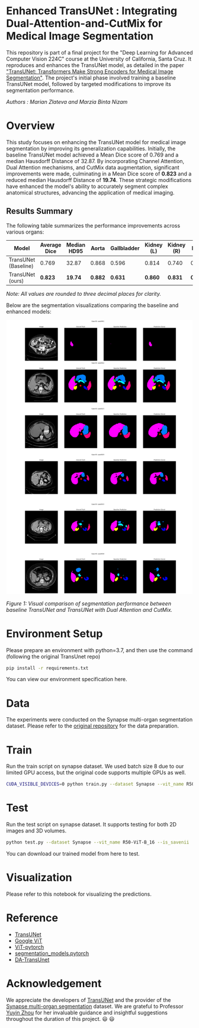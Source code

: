 # Enhanced TransUNet : Integrating Dual-Attention-and-CutMix for Medical Image Segmentation

This repository is part of a final project for the "Deep Learning for Advanced Computer Vision 224C" course at the University of California, Santa Cruz. It reproduces and enhances the TransUNet model, as detailed in the paper ["TransUNet: Transformers Make Strong Encoders for Medical Image Segmentation"](https://arxiv.org/pdf/2102.04306). The project's initial phase involved training a baseline TransUNet model, followed by targeted modifications to improve its segmentation performance.

_Authors : Marian Zlateva and Marzia Binta Nizam_


# Overview
This study focuses on enhancing the TransUNet model for medical image segmentation by improving its generalization capabilities. Initially, the baseline TransUNet model achieved a Mean Dice score of 0.769 and a median Hausdorff Distance of 32.87. By incorporating Channel Attention, Dual Attention mechanisms, and CutMix data augmentation, significant improvements were made, culminating in a Mean Dice score of **0.823** and a reduced median Hausdorff Distance of **19.74**. These strategic modifications have enhanced the model's ability to accurately segment complex anatomical structures, advancing the application of medical imaging.

## Results Summary

The following table summarizes the performance improvements across various organs:

| Model                          | Average Dice | Median HD95 | Aorta  | Gallbladder | Kidney (L) | Kidney (R) | Liver  | Pancreas | Spleen | Stomach |
|--------------------------------|--------------|-------------|--------|-------------|------------|------------|--------|----------|--------|---------|
| TransUNet  (Baseline)           | 0.769        | 32.87       | 0.868  | 0.596       | 0.814      | 0.740      | 0.945  | 0.542    | 0.873  | 0.778   |
| TransUNet  (ours)               | **0.823**        | **19.74**       | **0.882**  | **0.631**       | **0.860**      | **0.831**      | **0.946**  | **0.693**   | **0.907**  | **0.833**   |

*Note: All values are rounded to three decimal places for clarity.*


Below are the segmentation visualizations comparing the baseline and enhanced models:

![Segmentation Comparison](https://github.com/marzianizam/Enhanced_TransUNet-Integrating-Dual-Attention-and-CutMix-for-Medical-Image-Segmentation/blob/main/Result_Viz.png)

*Figure 1: Visual comparison of segmentation performance between baseline TransUNet and TransUNet with Dual Attention and CutMix.*


# Environment Setup

Please prepare an environment with python=3.7, and then use the command (following the original TransUnet repo)

```bash
pip install -r requirements.txt
```

You can view our environment specification here.

# Data

The experiments were conducted on the Synapse multi-organ segmentation dataset. Please refer to the [original repository](https://github.com/Beckschen/TransUNet/blob/main/datasets/README.md) for the data preparation. 

 # Train

 Run the train script on synapse dataset. We used batch size 8 due to our limited GPU access, but the original code supports multiple GPUs as well.

 ```bash
CUDA_VISIBLE_DEVICES=0 python train.py --dataset Synapse --vit_name R50-ViT-B_16
```

# Test

Run the test script on synapse dataset. It supports testing for both 2D images and 3D volumes. 

 ```bash
python test.py --dataset Synapse --vit_name R50-ViT-B_16 --is_savenii
```
You can download our trained model from here to test. 

# Visualization

Please refer to this notebook for visualizing the predictions.

# Reference

* [TransUNet](https://github.com/Beckschen/TransUNet/tree/main)
* [Google ViT](https://github.com/google-research/vision_transformer)
* [ViT-pytorch](https://github.com/jeonsworld/ViT-pytorch)
* [segmentation_models.pytorch](https://github.com/qubvel/segmentation_models.pytorch)
* [DA-TransUnet](https://github.com/SUN-1024/DA-TransUnet/tree/main)


# Acknowledgement

We appreciate the developers of [TransUNet](https://github.com/Beckschen/TransUNet/tree/main) and the provider of the [Synapse multi-organ segmentation](https://www.synapse.org/#!Synapse:syn3193805/wiki/217789) dataset. We are grateful to Professor [Yuyin Zhou](https://campusdirectory.ucsc.edu/cd_detail?uid=yzhou284) for her invaluable guidance and insightful suggestions throughout the duration of this project. :smiley: :smiley:


